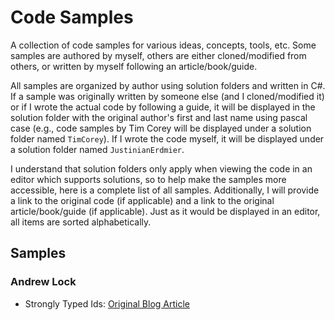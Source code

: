 ﻿# Code Samples

A collection of code samples for various ideas, concepts, tools, etc. Some samples are authored by myself, others are either cloned/modified
from others, or written by myself following an article/book/guide.

All samples are organized by author using solution folders and written in C#. If a sample was originally written by someone else (and I cloned/modified it) or if I wrote the actual code by following a guide, it will be displayed in the solution folder with the original author's first and last name using pascal case (e.g., code samples by Tim Corey will be displayed under a solution folder named `TimCorey`). If I wrote the code myself, it will be displayed under a solution folder named `JustinianErdmier`.

I understand that solution folders only apply when viewing the code in an editor which supports solutions, so to help make the samples more accessible, here is a complete list of all samples. Additionally, I will provide a link to the original code (if applicable) and a link to the original article/book/guide (if applicable). Just as it would be displayed in an editor, all items are sorted alphabetically.

## Samples

### Andrew Lock

- Strongly Typed Ids: [Original Blog Article](https://andrewlock.net/using-strongly-typed-entity-ids-to-avoid-primitive-obsession-part-1/#an-example-of-the-problem)
